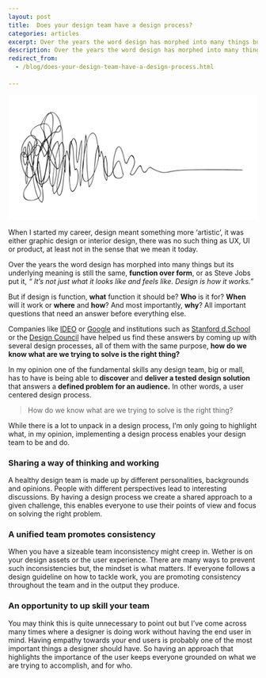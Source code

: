 ```yaml
---
layout: post
title:  Does your design team have a design process?
categories: articles
excerpt: Over the years the word design has morphed into many things but its underlying meaning is still the same, function over form.
description: Over the years the word design has morphed into many things but its underlying meaning is still the same, function over form.
redirect_from:
  - /blog/does-your-design-team-have-a-design-process.html

---
```

<p><img src="/assets/images/design-process.jpeg" alt="Design process"></p>
<p>When I started my career, design meant something more ‘artistic’, it was either graphic design or interior design, there was no such thing as UX, UI or product, at least not in the sense that we mean it today.</p>
<p>Over the years the word design has morphed into many things but its underlying meaning is still the same, <strong>function over form</strong>, or as Steve Jobs put it, <em>“ It’s not just what it looks like and feels like. Design is how it works.”</em></p>
<p>But if design is function, <strong>what</strong> function it should be? <strong>Who</strong> is it for? <strong>When</strong> will it work or <strong>where</strong> and <strong>how</strong>? And most importantly, <strong>why</strong>? All important questions that need an answer before everything else.</p>
<p>Companies like <a class=" " href="https://www.ideo.com/" target="_blank">IDEO</a> or <a class=" "  href="http://www.gv.com/sprint/" target="_blank">Google</a> and institutions such as <a class=" " href="https://dschool.stanford.edu/resources/a-virtual-crash-course-in-design-thinking" target="_blank">Stanford d.School</a> or the <a class=" "  href="https://www.designcouncil.org.uk/news-opinion/design-process-what-double-diamond" target="_blank">Design Council</a> have helped us find these answers by coming up with several design processes, all of them with the same purpose, <strong>how do we know what are we trying to solve is the right thing?</strong></p>
<p>In my opinion one of the fundamental skills any design team, big or mall, has to have is being able to <strong>discover </strong>and <strong>deliver a tested design solution </strong>that answers a <strong>defined problem for an audience.</strong> In other words, a user centered design process.</p>
<blockquote>How do we know what are we trying to solve is the right&nbsp;thing?</blockquote>
<p>While there is a lot to unpack in a design process, I’m only going to highlight what, in my opinion, implementing a design process enables your design team to be and do.</p>
<h3>Sharing a way of thinking and&nbsp;working</h3>
<p>A healthy design team is made up by different personalities, backgrounds and opinions. People with different perspectives lead to interesting discussions. By having a design process we create a shared approach to a given challenge, this enables everyone to use their points of view and focus on solving the right problem.</p>
<h3>A unified team promotes consistency</h3>
<p>When you have a sizeable team inconsistency might creep in. Wether is on your design assets or the user experience. There are many ways to prevent such inconsistencies but, the mindset is what matters. If everyone follows a design guideline on how to tackle work, you are promoting consistency throughout the team and in the output they produce.</p>
<h3>An opportunity to up skill your&nbsp;team</h3>
<p>You may think this is quite unnecessary to point out but I’ve come across many times where a designer is doing work without having the end user in mind. Having empathy towards your end users is probably one of the most important things a designer should have. So having an approach that highlights the importance of the user keeps everyone grounded on what we are trying to accomplish, and for who.</p>
